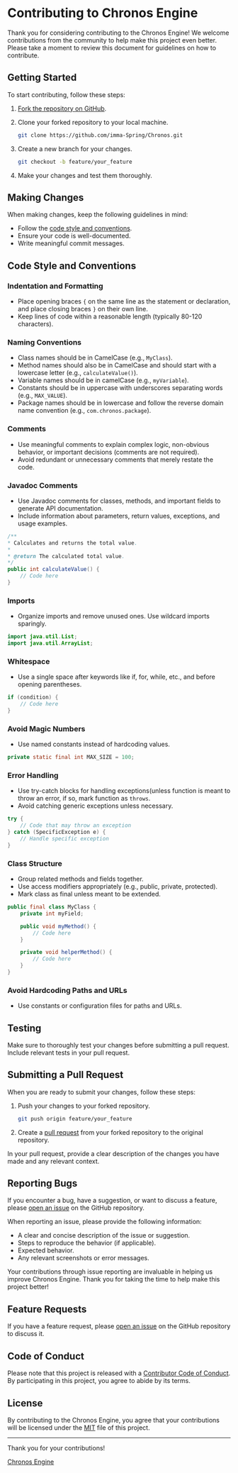 # Contributing to Chronos Engine

Thank you for considering contributing to the Chronos Engine! We welcome contributions from the community to help make this project even better. Please take a moment to review this document for guidelines on how to contribute.

## Getting Started

To start contributing, follow these steps:

1. [Fork the repository on GitHub](../../fork).
2. Clone your forked repository to your local machine.

    ```bash
   git clone https://github.com/imma-Spring/Chronos.git
    ```
   
4. Create a new branch for your changes.

     ```bash
   git checkout -b feature/your_feature
     ```
   
6. Make your changes and test them thoroughly.

## Making Changes

When making changes, keep the following guidelines in mind:

- Follow the [code style and conventions](#code-style-and-conventions).
- Ensure your code is well-documented.
- Write meaningful commit messages.

## Code Style and Conventions

### Indentation and Formatting

- Place opening braces `{` on the same line as the statement or declaration, and place closing braces `}` on their own line.
- Keep lines of code within a reasonable length (typically 80-120 characters).

### Naming Conventions

- Class names should be in CamelCase (e.g., `MyClass`).
- Method names should also be in CamelCase and should start with a lowercase letter (e.g., `calculateValue()`).
- Variable names should be in camelCase (e.g., `myVariable`).
- Constants should be in uppercase with underscores separating words (e.g., `MAX_VALUE`).
- Package names should be in lowercase and follow the reverse domain name convention (e.g., `com.chronos.package`).

### Comments

- Use meaningful comments to explain complex logic, non-obvious behavior, or important decisions (comments are not required).
- Avoid redundant or unnecessary comments that merely restate the code.

### Javadoc Comments

- Use Javadoc comments for classes, methods, and important fields to generate API documentation.
- Include information about parameters, return values, exceptions, and usage examples.

```java
/**
* Calculates and returns the total value.
*
* @return The calculated total value.
*/
public int calculateValue() {
    // Code here
}
```

### Imports

- Organize imports and remove unused ones. Use wildcard imports sparingly.
```java
import java.util.List;
import java.util.ArrayList;
```

### Whitespace

- Use a single space after keywords like if, for, while, etc., and before opening parentheses.
```java
if (condition) {
    // Code here
}
```

### Avoid Magic Numbers

- Use named constants instead of hardcoding values.
```java
private static final int MAX_SIZE = 100;
```

### Error Handling

- Use try-catch blocks for handling exceptions(unless function is meant to throw an error, if so, mark function as `throws`.
- Avoid catching generic exceptions unless necessary.
```java
try {
    // Code that may throw an exception
} catch (SpecificException e) {
    // Handle specific exception
}
```
### Class Structure

- Group related methods and fields together.
- Use access modifiers appropriately (e.g., public, private, protected).
- Mark class as final unless meant to be extended.
```java
public final class MyClass {
    private int myField;

    public void myMethod() {
        // Code here
    }

    private void helperMethod() {
        // Code here
    }
}
```

### Avoid Hardcoding Paths and URLs

- Use constants or configuration files for paths and URLs.

## Testing

Make sure to thoroughly test your changes before submitting a pull request. Include relevant tests in your pull request.

## Submitting a Pull Request

When you are ready to submit your changes, follow these steps:

1. Push your changes to your forked repository.

     ```bash
   git push origin feature/your_feature
     ```
  
3. Create a [pull request](../../compare) from your forked repository to the original repository.

In your pull request, provide a clear description of the changes you have made and any relevant context.

## Reporting Bugs

If you encounter a bug, have a suggestion, or want to discuss a feature, please [open an issue](../../issues) on the GitHub repository.

When reporting an issue, please provide the following information:

- A clear and concise description of the issue or suggestion.
- Steps to reproduce the behavior (if applicable).
- Expected behavior.
- Any relevant screenshots or error messages.

Your contributions through issue reporting are invaluable in helping us improve Chronos Engine. Thank you for taking the time to help make this project better!


## Feature Requests

If you have a feature request, please [open an issue](../../issues) on the GitHub repository to discuss it.

## Code of Conduct

Please note that this project is released with a [Contributor Code of Conduct](CODE_OF_CONDUCT.md). By participating in this project, you agree to abide by its terms.

## License

By contributing to the Chronos Engine, you agree that your contributions will be licensed under the [MIT](LICENSE) file of this project.

---

Thank you for your contributions!

[Chronos Engine](https://github.com/imma-Spring/Chronos)

